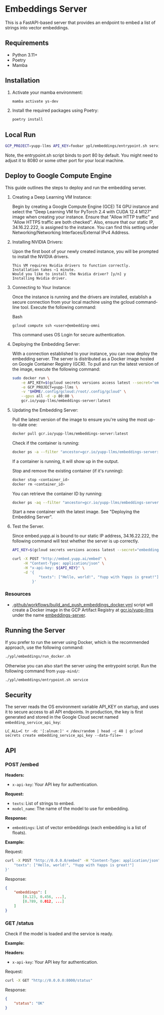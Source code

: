 # Embeddings Server

This is a FastAPI-based server that provides an endpoint to embed a list of strings into vector embeddings.

## Requirements

- Python 3.11+
- Poetry
- Mamba

## Installation

1. Activate your mamba environment:
    ```bash
    mamba activate ys-dev
    ```

2. Install the required packages using Poetry:
    ```bash
    poetry install
    ```

## Local Run

```bash
GCP_PROJECT=yupp-llms API_KEY=foobar ypl/embeddings/entrypoint.sh service --port 8080
```

Note, the entrypoint.sh script binds to port 80 by default. You might need
to adjust it to 8080 or some other port for your local machine.

## Deploy to Google Compute Engine

This guide outlines the steps to deploy and run the embedding server.

1. Creating a Deep Learning VM Instance:
  
   Begin by creating a Google Compute Engine (GCE) T4 GPU instance
   and select the "Deep Learning VM for PyTorch 2.4 with CUDA 12.4 M127"
   image when creating your instance. Ensure that "Allow HTTP traffic"
   and "Allow HTTPS traffic are both checked". Also, ensure that our
   static IP, 34.16.22.222, is assigned to the instance. You can find
   this setting under Networking/Networking Interfaces/External IPv4 Address.

2. Installing NVIDIA Drivers:

   Upon the first boot of your newly created instance, you will be prompted
   to install the NVIDIA drivers.

   ```
   This VM requires Nvidia drivers to function correctly.   Installation takes ~1 minute.
   Would you like to install the Nvidia driver? [y/n] y
   Installing Nvidia driver.
   ```

3. Connecting to Your Instance:

   Once the instance is running and the drivers are installed, establish a
   secure connection from your local machine using the gcloud command-line tool. 
   Execute the following command:

   Bash

   ```shell
   gcloud compute ssh <user>@embedding-omni
   ```
   This command uses OS Login for secure authentication.

4. Deploying the Embedding Server:

   With a connection established to your instance, you can now deploy the
   embedding server.  The server is distributed as a Docker image hosted
   on Google Container Registry (GCR).  To pull and run the latest version
   of the image, execute the following command:

   ```bash
   sudo docker run \
       -e API_KEY=$(gcloud secrets versions access latest --secret="embedding_service_api_key") \
       -e GCP_PROJECT=yupp-llms \
       -v "$HOME/.config/gcloud:/root/.config/gcloud" \
       --gpus all -d -p 80:80 \
       gcr.io/yupp-llms/embeddings-server:latest
   ```

5. Updating the Embedding Server:

   Pull the latest version of the image to ensure you're using the most up-to-date one:

   ```bash
   docker pull gcr.io/yupp-llms/embeddings-server:latest
   ```

   Check if the container is running:

   ```bash
   docker ps -a --filter "ancestor=gcr.io/yupp-llms/embeddings-server:latest"
   ```

   If a container is running, it will show up in the output.

   Stop and remove the existing container (if it's running):

   ```bash
   docker stop <container_id>
   docker rm <container_id>
   ```

   You can retrieve the container ID by running:

   ```bash
   docker ps -aq --filter "ancestor=gcr.io/yupp-llms/embeddings-server:latest"
   ```

   Start a new container with the latest image. See "Deploying the Embedding Server".

6. Test the Server.

   Since embed.yupp.ai is bound to our static IP address, 34.16.22.222, the following
   command will test whether the server is up correctly.

   ```bash
   API_KEY=$(gcloud secrets versions access latest --secret="embedding_service_api_key")

   curl -X POST "http://embed.yupp.ai/embed" \
        -H "Content-Type: application/json" \
        -H "x-api-key: ${API_KEY}" \
        -d '{
               "texts": ["Hello, world!", "Yupp with Yapps is great!"]
            }'
   ```

### Resources

 - [.github/workflows/build_and_push_embeddings_docker.yml](https://github.com/yupp-ai/yupp-mind/blob/main/.github/workflows/build_and_push_embeddings_docker.yml) script will create a
Docker image in the GCP Artifact Registry at [gcr.io/yupp-llms](https://console.cloud.google.com/artifacts/docker/yupp-llms/us/gcr.io?project=yupp-llms)
under the name [embeddings-server](https://console.cloud.google.com/artifacts/docker/yupp-llms/us/gcr.io/embeddings-server?project=yupp-llms).  

## Running the Server

If you prefer to run the server using Docker, which is the recommended approach,
use the following command:

```bash
./ypl/embeddings/run_docker.sh
```

Otherwise you can also start the server using the entrypoint script. Run the
following command from `yupp-mind/`:

```bash
./ypl/embeddings/entrypoint.sh service
```

## Security

The server reads the OS environment variable API_KEY on startup, and uses it to secure access
to all API endpoints. In production, the key is first generated and stored in the Google Cloud
secret named `embedding_service_api_key`:

```shell
LC_ALL=C tr -dc '[:alnum:]' < /dev/random | head -c 48 | gcloud secrets create embedding_service_api_key --data-file=-
```

## API

### POST /embed

**Headers:**
- `x-api-key`: Your API key for authentication.

**Request:**
- `texts`: List of strings to embed.
- `model_name`: The name of the model to use for embedding.

**Response:**
- `embeddings`: List of vector embeddings (each embedding is a list of floats).

**Example:**

Request:
```bash
curl -X POST "http://0.0.0.0/embed" -H "Content-Type: application/json" -H "x-api-key: YOUR_API_KEY" -d '{
    "texts": ["Hello, world!", "Yupp with Yapps is great!"]
}'
```

Response:
```json
{
    "embeddings": [
        [0.123, 0.456, ...],
        [0.789, 0.012, ...]
    ]
}
```

### GET /status

Check if the model is loaded and the service is ready.

**Example:**

**Headers:**
- `x-api-key`: Your API key for authentication.

Request:
```bash
curl -X GET "http://0.0.0.0:8000/status"
```

Response:
```json
{
    "status": "OK"
}
```

